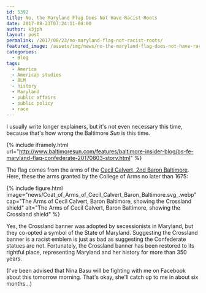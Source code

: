 ```yaml
---
id: 5392
title: No, the Maryland Flag Does Not Have Racist Roots
date: 2017-08-23T07:24:11-04:00
author: k3jph
layout: post
permalink: /2017/08/23/no-maryland-flag-not-racist-roots/
featured_image: /assets/img/news/no-the-maryland-flag-does-not-have-racist-roots.webp
categories:
  - Blog
tags:
  - America
  - American studies
  - BLM
  - history
  - Maryland
  - public affairs
  - public policy
  - race
---
```

I usually write longer explainers, but it's not even necessary this
time, because that's how wrong the Baltimore _Sun_ is this time.

{% include iframely.html url="http://www.baltimoresun.com/features/baltimore-insider-blog/bs-fe-maryland-flag-confederate-20170803-story.html" %}

The flag comes from the arms of the [Cecil Calvert, 2nd Baron
Baltimore](https://en.wikipedia.org/wiki/Cecil_Calvert,_2nd_Baron_Baltimore).
Here, these the arms granted by the College of Arms no later than
1675:

{% include figure.html image="news/Coat_of_Arms_of_Cecil_Calvert_Baron_Baltimore.svg_.webp"
   cap="The Arms of Cecil Calvert, Baron Baltimore, showing the Crossland shield"
   alt="The Arms of Cecil Calvert, Baron Baltimore, showing the Crossland shield" %}

Yes, the Crossland banner was adopted by secessionists in Maryland,
but they co-opted a symbol of the State of Maryland.  Suggesting
the Crossland banner is a racist emblem is just as bad as suggesting
the Confederate statues are not.  Fortunately, the Crossland banner
has been restored to its rightful place, representing Maryland and
her history for more than 350 years.

(I've been advised that Nina Basu will be fighting with me on
Facebook about this tomorrow morning.  That's okay, she'll catch
up to me in about six months...)
